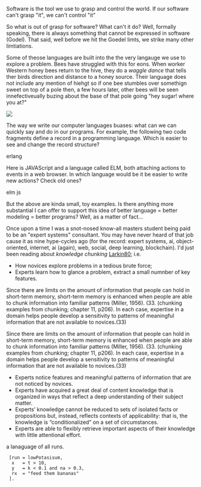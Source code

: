 
Software is the tool we use to grasp and control the world. If our software can't grasp "it", we can't control "it"

So what is out of grasp for software? What can't it do?
Well, formally speaking, there is always something that cannot be expressed in software
(Godel). That said, well before we hit the Goedel limts, we strike many other limtiations.

Some of theose languages are built into the the very langauge we use to explore a problem. Bees have struggled with this for eons. When worker Western honey bees
return to the hive, they do a _waggle dance_ that tells ther birds direction and distance to a honey source.  Their language does not include any mention of hiehgt so if one bee stumbles over somethign sweet on top of a pole then, a few hours later, other bees will be seen innefectiveually buzing about the base of that pole going "hey sugar! where you at?"

![](https://en.wikipedia.org/wiki/Waggle_dance#/media/File:Bee_dance.png)

The way we write our computer languages buases: what can we can quickly 
say and do in our programs. For example, the following two code fragments define a record in a programming
language. Which is easier to see and change the record structure?

erlang

Here is JAVAScript and a language called ELM, both attaching actions to events in a web browser. In which language would be it be easier to write new actions? Check old ones?

elm js

But the above are kinda small, toy examples. Is there anything more substantial I can offer to support this idea of better language = better modeling = better programs?
Well, as a matter of fact...

Once upon a time I was a snot-nosed know-all masters student being paid to be an "expert systems" consultant. You may have never heard of that job cause it as nine hype-cycles ago
(for the record: expert systems, ai, object-oriented, internet, ai (again), web, social, deep learning, blockchain).  I'd just been reading
about _knowledge chunking_ [Larkin80]; i.e. 

- How novices explore problems in a tedious brute force;
- Experts learn how to glance a problem, extract a small numnber of key features.

Since there are limits on the amount of information that people can hold in short-term memory, short-term memory is enhanced when people are able to chunk information into familiar patterns (Miller, 1956). (33. (chunking examples from chunking; chapter 11, p206). In each case, expertise in a domain helps people develop a sensitivity to patterns of meaningful information that are not available to novices.(33)

Since there are limits on the amount of information that people can hold in short-term memory, short-term memory is enhanced when people are able to chunk information into familiar patterns (Miller, 1956). (33. (chunking examples from chunking; chapter 11, p206). In each case, expertise in a domain helps people develop a sensitivity to patterns of meaningful information that are not available to novices.(33)

- Experts notice features and meaningful patterns of information that are not noticed by novices.
- Experts have acquired a great deal of content knowledge that is organized in ways that reflect a deep understanding of their subject matter.
- Experts’ knowledge cannot be reduced to sets of isolated facts or propositions but, instead, reflects contexts of applicability: that is, the knowledge is “conditionalized” on a set of circumstances.
- Experts are able to flexibly retrieve important aspects of their knowledge with little attentional effort.

[Larkin80]: https://goo.gl/1R5DXu  "Larkin, J., McDermott, J., Simon, D. P., & Simon, H. A. (1980). Expert and novice performance in solving physics problems. Science, 208(4450), 1335-1342."

a lanaguage of all runs.

     [run = lowPotasisum,
      x   = t > 10,
      y   = k < 0.1 and na > 0.3,
      rx  = "feed them bananas"
     ].

